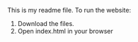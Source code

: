 This is my readme file.
To run the website: 
1. Download the files. 
2. Open index.html in your browser